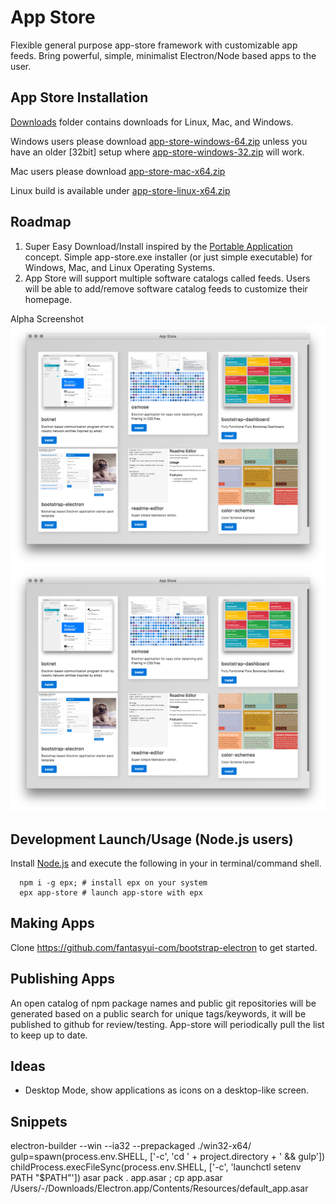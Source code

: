 # App Store
Flexible general purpose app-store framework with customizable app feeds.
Bring powerful, simple, minimalist Electron/Node based apps to the user.

## App Store Installation

[Downloads](downloads) folder contains downloads for Linux, Mac, and Windows.

Windows users please download [app-store-windows-64.zip](https://github.com/fantasyui-com/app-store/raw/master/downloads/app-store-windows-64.zip) unless you have an older [32bit] setup where [app-store-windows-32.zip](https://github.com/fantasyui-com/app-store/raw/master/downloads/app-store-windows-32.zip) will work.

Mac users please download [app-store-mac-x64.zip](https://github.com/fantasyui-com/app-store/raw/master/downloads/app-store-mac-x64.zip)

Linux build is available under [app-store-linux-x64.zip](https://github.com/fantasyui-com/app-store/raw/master/downloads/app-store-linux-x64.zip)

## Roadmap

1. Super Easy Download/Install inspired by the [Portable Application](https://en.wikipedia.org/wiki/Portable_application) concept. Simple app-store.exe installer (or just simple executable) for Windows, Mac, and Linux Operating Systems.
2. App Store will support multiple software catalogs called feeds. Users will be able to add/remove software catalog feeds to customize their homepage.

Alpha Screenshot
![](screenshot-1.png)
![](screenshot-2.png)

## Development Launch/Usage (Node.js users)

Install [Node.js](https://nodejs.org/en/download/) and execute the following in your in terminal/command shell.

```
  npm i -g epx; # install epx on your system
  epx app-store # launch app-store with epx

```

## Making Apps

Clone https://github.com/fantasyui-com/bootstrap-electron to get started.

## Publishing Apps

An open catalog of npm package names and public git repositories will be generated based on a public search for unique tags/keywords, it will be published to github for review/testing. App-store will periodically pull the list to keep up to date.

## Ideas

- Desktop Mode, show applications as icons on a desktop-like screen.

## Snippets

electron-builder --win --ia32 --prepackaged ./win32-x64/
gulp=spawn(process.env.SHELL, ['-c', 'cd ' + project.directory + ' && gulp'])
childProcess.execFileSync(process.env.SHELL, ['-c', 'launchctl setenv PATH "$PATH"'])
asar pack . app.asar ; cp app.asar /Users/-/Downloads/Electron.app/Contents/Resources/default_app.asar
